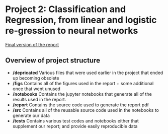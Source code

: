 # Project 2: Classification and Regression, from linear and logistic re-gression to neural networks

[Final version of the report](https://github.com/nicholaskarlsen/FYS-STK4155/blob/master/project_2/project_2_final_version.pdf)

## Overview of project structure
- **/depricated** Various files that were used earlier in the project that ended up becoming obsolete
- **/figs** Contains all of the figures used in the report + some additional once that went unused
- **/notebooks** Contains the jupyter notebooks that generate all of the results used in the report.
- **/report** Contains the source code used to generate the report pdf
- **/src** Contains all of the reusable source code used in the notebooks to generate our data
- **/tests** Contains various test codes and notebooks either that supplement our report; and provide easily reproducible data
